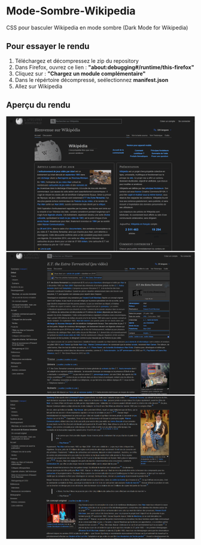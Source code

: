 # Mode-Sombre-Wikipedia
CSS pour basculer Wikipedia en mode sombre
(Dark Mode for Wikipedia)

## Pour essayer le rendu

1. Téléchargez et décompressez le zip du repository
2. Dans Firefox, ouvrez ce lien : **"about:debugging#/runtime/this-firefox"**
3. Cliquez sur : **"Chargez un module complémentaire"**
4. Dans le répértoire décompressé, seélectionnez **manifest.json**
5. Allez sur Wikipedia

## Aperçu du rendu

<img src ="https://github.com/ycFreddy/Mode-Sombre-Wikipedia/blob/main/screenshots/screenshots2.png" width="600">
<img src ="https://github.com/ycFreddy/Mode-Sombre-Wikipedia/blob/main/screenshots/screenshots3.png" width="600">
<img src ="https://github.com/ycFreddy/Mode-Sombre-Wikipedia/blob/main/screenshots/screenshots4.png" width="600">
